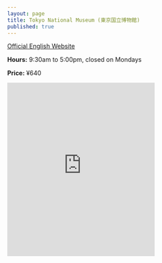 ```yaml
---
layout: page
title: Tokyo National Museum (東京国立博物館)
published: true
---
```

[Official English Website](http://www.tnm.jp/?lang=en)

**Hours:** 9:30am to 5:00pm, closed on Mondays

**Price:** ¥640

<div class="mapouter"><div class="gmap_canvas"><iframe width="339" height="400" id="gmap_canvas" src="https://maps.google.com/maps?q=toyko national museum&t=&z=15&ie=UTF8&iwloc=&output=embed" frameborder="0" scrolling="no" marginheight="0" marginwidth="0"></iframe></div><a href="https://www.embedgooglemap.net">embedgooglemap.net</a><style>.mapouter{overflow:hidden;height:400px;width:339px;}.gmap_canvas {background:none!important;height:400px;width:339px;}</style></div>